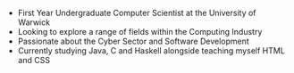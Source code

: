 - First Year Undergraduate Computer Scientist at the University of Warwick
- Looking to explore a range of fields within the Computing Industry
- Passionate about the Cyber Sector and Software Development
- Currently studying Java, C and Haskell alongside teaching myself HTML and CSS
